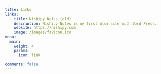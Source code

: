 ```yaml
---
title: Links
links:
  - title: Nishipy Notes (old)
    description: Nishipy Notes is my first blog site with Word Press.
    website: https://nishipy.com
    image: /images/favicon.ico
menu:
  main:
    weight: 4
    params:
      icon: link

comments: false
---
```

